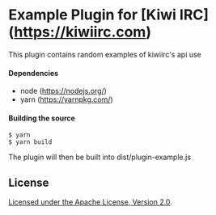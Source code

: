 # Example Plugin for [Kiwi IRC] (https://kiwiirc.com)

This plugin contains random examples of kiwiirc's api use

#### Dependencies
* node (https://nodejs.org/)
* yarn (https://yarnpkg.com/)

#### Building the source

```console
$ yarn
$ yarn build
```

The plugin will then be built into dist/plugin-example.js


## License

[Licensed under the Apache License, Version 2.0](LICENSE).
